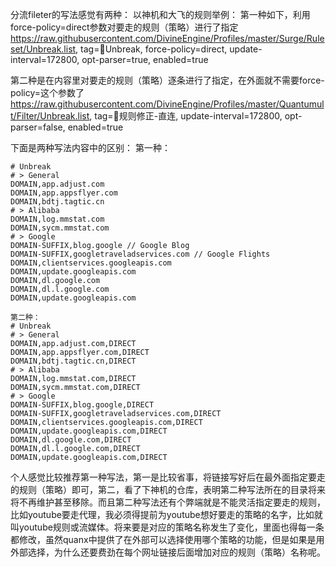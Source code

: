 分流fileter的写法感觉有两种：
以神机和大飞的规则举例：
第一种如下，利用force-policy=direct参数对要走的规则（策略）进行了指定
https://raw.githubusercontent.com/DivineEngine/Profiles/master/Surge/Ruleset/Unbreak.list, tag=🔂Unbreak, force-policy=direct, update-interval=172800, opt-parser=true, enabled=true

第二种是在内容里对要走的规则（策略）逐条进行了指定，在外面就不需要force-policy=这个参数了
https://raw.githubusercontent.com/DivineEngine/Profiles/master/Quantumult/Filter/Unbreak.list, tag=🎯规则修正-直连, update-interval=172800, opt-parser=false, enabled=true

下面是两种写法内容中的区别：
第一种：
```
# Unbreak
# > General
DOMAIN,app.adjust.com
DOMAIN,app.appsflyer.com
DOMAIN,bdtj.tagtic.cn
# > Alibaba
DOMAIN,log.mmstat.com
DOMAIN,sycm.mmstat.com
# > Google
DOMAIN-SUFFIX,blog.google // Google Blog
DOMAIN-SUFFIX,googletraveladservices.com // Google Flights
DOMAIN,clientservices.googleapis.com
DOMAIN,update.googleapis.com
DOMAIN,dl.google.com
DOMAIN,dl.l.google.com
DOMAIN,update.googleapis.com

第二种：
# Unbreak
# > General
DOMAIN,app.adjust.com,DIRECT
DOMAIN,app.appsflyer.com,DIRECT
DOMAIN,bdtj.tagtic.cn,DIRECT
# > Alibaba
DOMAIN,log.mmstat.com,DIRECT
DOMAIN,sycm.mmstat.com,DIRECT
# > Google
DOMAIN-SUFFIX,blog.google,DIRECT
DOMAIN-SUFFIX,googletraveladservices.com,DIRECT
DOMAIN,clientservices.googleapis.com,DIRECT
DOMAIN,update.googleapis.com,DIRECT
DOMAIN,dl.google.com,DIRECT
DOMAIN,dl.l.google.com,DIRECT
DOMAIN,update.googleapis.com,DIRECT
```
个人感觉比较推荐第一种写法，第一是比较省事，将链接写好后在最外面指定要走的规则（策略）即可，第二，看了下神机的仓库，表明第二种写法所在的目录将来将不再维护甚至移除。而且第二种写法还有个弊端就是不能灵活指定要走的规则，比如youtube要走代理，我必须得提前为youtube想好要走的策略的名字，比如就叫youtube规则或流媒体。将来要是对应的策略名称发生了变化，里面也得每一条都修改，虽然quanx中提供了在外部可以选择使用哪个策略的功能，但是如果是用外部选择，为什么还要费劲在每个网址链接后面增加对应的规则（策略）名称呢。
